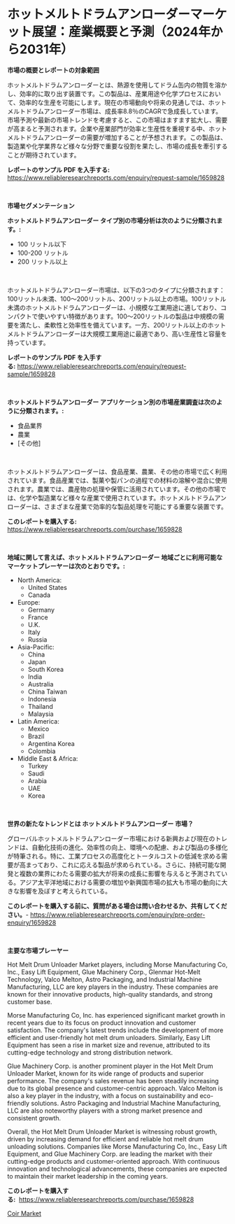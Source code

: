 <p><h1>ホットメルトドラムアンローダーマーケット展望：産業概要と予測（2024年から2031年）</h1></p><p><strong>市場の概要とレポートの対象範囲</strong></p>
<p><p>ホットメルトドラムアンローダーとは、熱源を使用してドラム缶内の物質を溶かし、効率的に取り出す装置です。この製品は、産業用途や化学プロセスにおいて、効率的な生産を可能にします。現在の市場動向や将来の見通しでは、ホットメルトドラムアンローダー市場は、成長率8.8％のCAGRで急成長しています。市場予測や最新の市場トレンドを考慮すると、この市場はますます拡大し、需要が高まると予測されます。企業や産業部門が効率と生産性を重視する中、ホットメルトドラムアンローダーの需要が増加することが予想されます。この製品は、製造業や化学業界など様々な分野で重要な役割を果たし、市場の成長を牽引することが期待されています。</p></p>
<p><strong>レポートのサンプル PDF を入手する:</strong> <a href="https://www.reliableresearchreports.com/enquiry/request-sample/1659828">https://www.reliableresearchreports.com/enquiry/request-sample/1659828</a></p>
<p>&nbsp;</p>
<p><strong>市場セグメンテーション</strong></p>
<p><strong>ホットメルトドラムアンローダー タイプ別の市場分析は次のように分類されます。:</strong></p>
<p><ul><li>100 リットル以下</li><li>100-200 リットル</li><li>200 リットル以上</li></ul></p>
<p>&nbsp;</p>
<p><p>ホットメルトドラムアンローダー市場は、以下の3つのタイプに分類されます：100リットル未満、100〜200リットル、200リットル以上の市場。100リットル未満のホットメルトドラムアンローダーは、小規模な工業用途に適しており、コンパクトで使いやすい特徴があります。100〜200リットルの製品は中規模の需要を満たし、柔軟性と効率性を備えています。一方、200リットル以上のホットメルトドラムアンローダーは大規模工業用途に最適であり、高い生産性と容量を持っています。</p></p>
<p><strong>レポートのサンプル PDF を入手する:</strong>&nbsp;<a href="https://www.reliableresearchreports.com/enquiry/request-sample/1659828">https://www.reliableresearchreports.com/enquiry/request-sample/1659828</a></p>
<p>&nbsp;</p>
<p><strong> ホットメルトドラムアンローダー アプリケーション別の市場産業調査は次のように分類されます。:</strong></p>
<p><ul><li>食品業界</li><li>農業</li><li>[その他]</li></ul></p>
<p>&nbsp;</p>
<p><p>ホットメルトドラムアンローダーは、食品産業、農業、その他の市場で広く利用されています。食品産業では、製菓や製パンの過程での材料の溶解や混合に使用されます。農業では、農産物の処理や保管に活用されています。その他の市場では、化学や製造業など様々な産業で使用されています。ホットメルトドラムアンローダーは、さまざまな産業で効率的な製品処理を可能にする重要な装置です。</p></p>
<p><strong>このレポートを購入する:</strong>&nbsp; <a href="https://www.reliableresearchreports.com/purchase/1659828">https://www.reliableresearchreports.com/purchase/1659828</a></p>
<p>&nbsp;</p>
<p><strong>地域に関して言えば、ホットメルトドラムアンローダー 地域ごとに利用可能なマーケットプレーヤーは次のとおりです。:</strong></p>
<p><ul>
    <li>
        North America:
        <ul>
            <li>United States</li>
            <li>Canada</li>
        </ul>
    </li>
    <li>
        Europe:
        <ul>
            <li>Germany</li>
            <li>France</li>
            <li>U.K.</li>
            <li>Italy</li>
            <li>Russia</li>
        </ul>
    </li>
    <li>
        Asia-Pacific:
        <ul>
            <li>China</li>
            <li>Japan</li>
            <li>South Korea</li>
            <li>India</li>
            <li>Australia</li>
            <li>China Taiwan</li>
            <li>Indonesia</li>
            <li>Thailand</li>
            <li>Malaysia</li>
        </ul>
    </li>
    <li>
        Latin America:
        <ul>
            <li>Mexico</li>
            <li>Brazil</li>
            <li>Argentina Korea</li>
            <li>Colombia</li>
        </ul>
    </li>
    <li>
        Middle East & Africa:
        <ul>
            <li>Turkey</li>
            <li>Saudi</li>
            <li>Arabia</li>
            <li>UAE</li>
            <li>Korea</li>
        </ul>
    </li>
    </ul></p>
<p>&nbsp;</p>
<p><strong>世界の新たなトレンドとは ホットメルトドラムアンローダー 市場？</strong></p>
<p><p>グローバルホットメルトドラムアンローダー市場における新興および現在のトレンドは、自動化技術の進化、効率性の向上、環境への配慮、および製品の多様化が特筆される。特に、工業プロセスの高度化とトータルコストの低減を求める需要が高まっており、これに応える製品が求められている。さらに、持続可能な開発と複数の業界にわたる需要の拡大が将来の成長に影響を与えると予測されている。アジア太平洋地域における需要の増加や新興国市場の拡大も市場の動向に大きな影響を及ぼすと考えられている。</p></p>
<p><strong>このレポートを購入する前に、質問がある場合は問い合わせるか、共有してください。</strong>- <a href="https://www.reliableresearchreports.com/enquiry/pre-order-enquiry/1659828">https://www.reliableresearchreports.com/enquiry/pre-order-enquiry/1659828</a></p>
<p>&nbsp;</p>
<p><strong>主要な市場プレーヤー</strong></p>
<p><p>Hot Melt Drum Unloader Market players, including Morse Manufacturing Co, Inc., Easy Lift Equipment, Glue Machinery Corp., Glenmar Hot-Melt Technology, Valco Melton, Astro Packaging, and Industrial Machine Manufacturing, LLC are key players in the industry. These companies are known for their innovative products, high-quality standards, and strong customer base.</p><p>Morse Manufacturing Co, Inc. has experienced significant market growth in recent years due to its focus on product innovation and customer satisfaction. The company's latest trends include the development of more efficient and user-friendly hot melt drum unloaders. Similarly, Easy Lift Equipment has seen a rise in market size and revenue, attributed to its cutting-edge technology and strong distribution network.</p><p>Glue Machinery Corp. is another prominent player in the Hot Melt Drum Unloader Market, known for its wide range of products and superior performance. The company's sales revenue has been steadily increasing due to its global presence and customer-centric approach. Valco Melton is also a key player in the industry, with a focus on sustainability and eco-friendly solutions. Astro Packaging and Industrial Machine Manufacturing, LLC are also noteworthy players with a strong market presence and consistent growth.</p><p>Overall, the Hot Melt Drum Unloader Market is witnessing robust growth, driven by increasing demand for efficient and reliable hot melt drum unloading solutions. Companies like Morse Manufacturing Co, Inc., Easy Lift Equipment, and Glue Machinery Corp. are leading the market with their cutting-edge products and customer-oriented approach. With continuous innovation and technological advancements, these companies are expected to maintain their market leadership in the coming years.</p></p>
<p><strong>このレポートを購入する:</strong>&nbsp;&nbsp;<a href="https://www.reliableresearchreports.com/purchase/1659828">https://www.reliableresearchreports.com/purchase/1659828</a></p>
<p><p><a href="https://full-wildebeest-80b.notion.site/Coir-Market-Size-Market-Trends-and-Growth-Outlook-forecasted-for-period-from-2024-to-2031-7dbc4feeac8c423a83e498f6bb478fba">Coir Market</a></p></p>